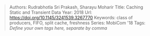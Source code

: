 > Authors: Rudrabhotla Sri Prakash, Sharayu Moharir
> Title: Caching Static and Transient Data
> Year: 2018
> Url: https://doi.org/10.1145/3241539.3267770
> Keywords: class of producers, FIFO, split cache, freshness
> Series: MobiCom '18
> Tags: *Define your own tags here, separate by comma*